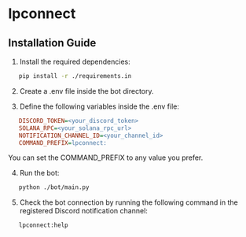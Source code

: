 # lpconnect

## Installation Guide

1. Install the required dependencies:
```bash
   pip install -r ./requirements.in
```

2. Create a .env file inside the bot directory.

3. Define the following variables inside the .env file:
```ini
   DISCORD_TOKEN=<your_discord_token>
   SOLANA_RPC=<your_solana_rpc_url>
   NOTIFICATION_CHANNEL_ID=<your_channel_id>
   COMMAND_PREFIX=lpconnect:
```
You can set the COMMAND_PREFIX to any value you prefer.

4. Run the bot:
```bash
   python ./bot/main.py
```

5. Check the bot connection by running the following command in the registered Discord notification channel:
```bash
   lpconnect:help
```